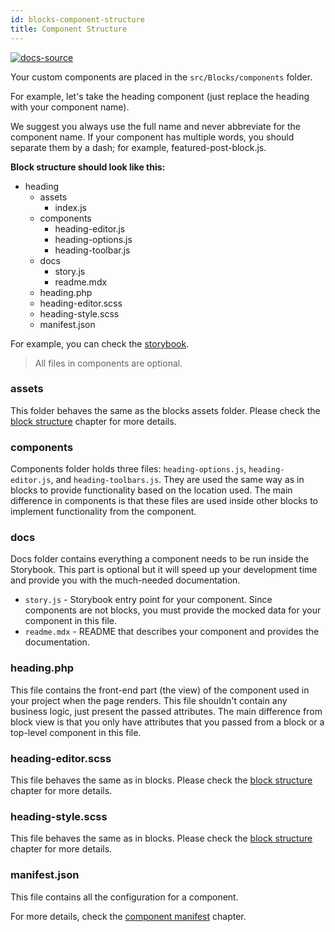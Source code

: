 ```yaml
---
id: blocks-component-structure
title: Component Structure
---
```


[![docs-source](https://img.shields.io/badge/source-eightshift--frontend--libs-yellow?style=for-the-badge&logo=javascript&labelColor=2a2a2a)](https://github.com/infinum/eightshift-frontend-libs/tree/5.0.0/blocks/init/src/blocks/)

Your custom components are placed in the `src/Blocks/components` folder.

For example, let's take the heading component (just replace the heading with your component name).

We suggest you always use the full name and never abbreviate for the component name. If your component has multiple words, you should separate them by a dash; for example, featured-post-block.js.

**Block structure should look like this:**

* heading
  * assets
    * index.js
  * components
    * heading-editor.js
    * heading-options.js
    * heading-toolbar.js
  * docs
    * story.js
    * readme.mdx
  * heading.php
  * heading-editor.scss
  * heading-style.scss
  * manifest.json

For example, you can check the [storybook](/).

> All files in components are optional.

### assets

This folder behaves the same as the blocks assets folder. Please check the [block structure](block-structure#assets) chapter for more details.

### components
Components folder holds three files: `heading-options.js`, `heading-editor.js`, and `heading-toolbars.js`. They are used the same way as in blocks to provide functionality based on the location used. The main difference in components is that these files are used inside other blocks to implement functionality from the component.

### docs
Docs folder contains everything a component needs to be run inside the Storybook. This part is optional but it will speed up your development time and provide you with the much-needed documentation.

- `story.js` - Storybook entry point for your component. Since components are not blocks, you must provide the mocked data for your component in this file.
- `readme.mdx` - README that describes your component and provides the documentation.

### heading.php
This file contains the front-end part (the view) of the component used in your project when the page renders. This file shouldn't contain any business logic, just present the passed attributes. The main difference from block view is that you only have attributes that you passed from a block or a top-level component in this file.

### heading-editor.scss
This file behaves the same as in blocks. Please check the [block structure](block-structure#heading-editorscss) chapter for more details.

### heading-style.scss
This file behaves the same as in blocks. Please check the [block structure](block-structure#heading-stylescss) chapter for more details.

### manifest.json
This file contains all the configuration for a component.

For more details, check the [component manifest](blocks-component-manifest) chapter.
